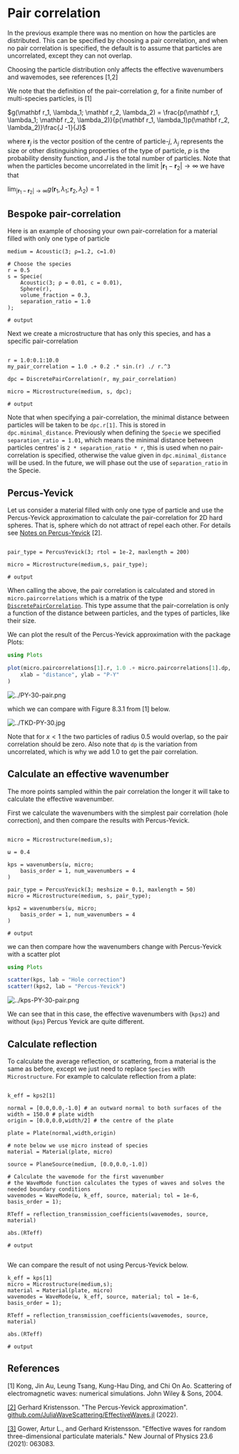 # Pair correlation

In the previous example there was no mention on how the particles are distributed. This can be specified by choosing a pair correlation, and when no pair correlation is specified, the default is to assume that particles are uncorrelated, except they can not overlap.

Choosing the particle distribution only affects the effective wavenumbers and wavemodes, see references [1,2]

We note that the definition of the pair-correlation $g$, for a finite number of multi-species particles, is [1]

$g(\mathbf r_1, \lambda_1; \mathbf r_2, \lambda_2) = \frac{p(\mathbf r_1, \lambda_1; \mathbf r_2, \lambda_2)}{p(\mathbf r_1, \lambda_1)p(\mathbf r_2, \lambda_2)}\frac{J -1}{J}$  

where $\mathbf r_j$ is the vector position of the centre of particle-$j$, $\lambda_j$ represents the size or other distinguishing properties of the type of particle, $p$ is the probability density function, and $J$ is the total number of particles. Note that when the particles become uncorrelated in the limit $|\mathbf r_1 - \mathbf r_2| \to \infty$ we have that

$\lim_{|\mathbf r_1 - \mathbf r_2| \to \infty} g(\mathbf r_1, \lambda_1; \mathbf r_2, \lambda_2) = 1$  

## Bespoke pair-correlation

Here is an example of choosing your own pair-correlation for a material filled with only one type of particle
```jldoctest pair; setup = :(using EffectiveWaves), output = false, filter = r".*"s
medium = Acoustic(3; ρ=1.2, c=1.0)

# Choose the species
r = 0.5
s = Specie(
    Acoustic(3; ρ = 0.01, c = 0.01),
    Sphere(r),
    volume_fraction = 0.3,
    separation_ratio = 1.0
);

# output

```
Next we create a microstructure that has only this species, and has a specific pair-correlation

```jldoctest pair; output = false, filter = r".*"s

r = 1.0:0.1:10.0
my_pair_correlation = 1.0 .+ 0.2 .* sin.(r) ./ r.^3

dpc = DiscretePairCorrelation(r, my_pair_correlation)

micro = Microstructure(medium, s, dpc);

# output
```
Note that when specifying a pair-correlation, the minimal distance between particles will be taken to be `dpc.r[1]`. This is stored in `dpc.minimal_distance`. Previously when defining the `Specie` we specified `separation_ratio = 1.01`, which means the minimal distance between particles centres' is `2 * separation_ratio * r`, this is used when no pair-correlation is specified, otherwise the value given in `dpc.minimal_distance` will be used. In the future, we will phase out the use of `separation_ratio` in the Specie.  

## Percus-Yevick

Let us consider a material filled with only one type of particle and use the Percus-Yevick approximation to calculate the pair-correlation for 2D hard spheres. That is, sphere which do not attract of repel each other. For details see [Notes on Percus-Yevick](../theory/P-Y.pdf) [2].

```jldoctest pair; output = false, filter = r".*"s

pair_type = PercusYevick(3; rtol = 1e-2, maxlength = 200)

micro = Microstructure(medium,s, pair_type);

# output
```
When calling the above, the pair correlation is calculated and stored in `micro.paircorrelations` which is a matrix of the type [`DiscretePairCorrelation`](@ref). This type assume that the pair-correlation is only a function of the distance between particles, and the types of particles, like their size.

We can plot the result of the Percus-Yevick approximation with the package Plots:
```julia
using Plots

plot(micro.paircorrelations[1].r, 1.0 .+ micro.paircorrelations[1].dp,
    xlab = "distance", ylab = "P-Y"
)
```
![../PY-30-pair.png](../assets/PY-30-pair.png)

which we can compare with Figure 8.3.1 from [1] below.

![../TKD-PY-30.jpg](../assets/TKD-PY-30.jpg)

Note that for $x < 1$ the two particles of radius 0.5 would overlap, so the pair correlation should be zero. Also note that `dp` is the variation from uncorrelated, which is why we add 1.0 to get the pair correlation.


## Calculate an effective wavenumber

The more points sampled within the pair correlation the longer it will take to calculate the effective wavenumber.

First we calculate the wavenumbers with the simplest pair correlation (hole correction), and then compare the results with Percus-Yevick.

```jldoctest pair; output = false, filter = r".*"s

micro = Microstructure(medium,s);

ω = 0.4

kps = wavenumbers(ω, micro;
    basis_order = 1, num_wavenumbers = 4
)

pair_type = PercusYevick(3; meshsize = 0.1, maxlength = 50)
micro = Microstructure(medium, s, pair_type);

kps2 = wavenumbers(ω, micro;
    basis_order = 1, num_wavenumbers = 4
)

# output

```
we can then compare how the wavenumbers change with Percus-Yevick with a scatter plot
```julia pair
using Plots

scatter(kps, lab = "Hole correction")
scatter!(kps2, lab = "Percus-Yevick")

```

![../kps-PY-30-pair.png](../assets/kps-PY-30-pair.png)


We can see that in this case, the effective wavenumbers with (`kps2`) and without (`kps`) Percus Yevick are quite different.

## Calculate reflection
To calculate the average reflection, or scattering, from a material is the same as before, except we just need to replace `Species` with `Microstructure`. For example to calculate reflection from a plate:
```jldoctest pair; output = false, filter = r".*"s

k_eff = kps2[1]

normal = [0.0,0.0,-1.0] # an outward normal to both surfaces of the
width = 150.0 # plate width
origin = [0.0,0.0,width/2] # the centre of the plate

plate = Plate(normal,width,origin)

# note below we use micro instead of species
material = Material(plate, micro)

source = PlaneSource(medium, [0.0,0.0,-1.0])

# Calculate the wavemode for the first wavenumber
# the WaveMode function calculates the types of waves and solves the needed boundary conditions
wavemodes = WaveMode(ω, k_eff, source, material; tol = 1e-6, basis_order = 1);

RTeff = reflection_transmission_coefficients(wavemodes, source, material)

abs.(RTeff)

# output


```
We can compare the result of not using Percus-Yevick below.
```jldoctest pair; output = false, filter = r".*"s
k_eff = kps[1]
micro = Microstructure(medium,s);
material = Material(plate, micro)
wavemodes = WaveMode(ω, k_eff, source, material; tol = 1e-6, basis_order = 1);

RTeff = reflection_transmission_coefficients(wavemodes, source, material)

abs.(RTeff)

# output

```

## References

[1] Kong, Jin Au, Leung Tsang, Kung-Hau Ding, and Chi On Ao. Scattering of electromagnetic waves: numerical simulations. John Wiley & Sons, 2004.

[[2]](https://github.com/JuliaWaveScattering/EffectiveWaves.jl/blob/master/docs/src/theory/P-Y.pdf) Gerhard Kristensson. "The Percus-Yevick approximation". [github.com/JuliaWaveScattering/EffectiveWaves.jl](https://github.com/JuliaWaveScattering/EffectiveWaves.jl]) (2022).

[[3]](https://iopscience.iop.org/article/10.1088/1367-2630/abdfee/pdf) Gower, Artur L., and Gerhard Kristensson. "Effective waves for random three-dimensional particulate materials." New Journal of Physics 23.6 (2021): 063083.
